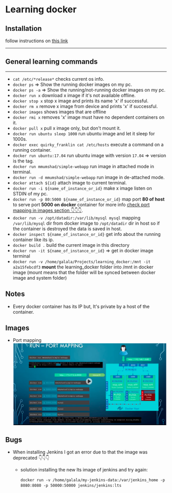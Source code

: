 # Learning docker

## Installation

follow instructions on [this link](https://www.digitalocean.com/community/tutorials/how-to-install-and-use-docker-on-ubuntu-18-04)

---

## General learning commands

---

- `cat /etc/*release*` checks current os info.
- `docker ps` => Show the running docker images on my pc.
- `docker ps -a` => Show the running/not-running docker images on my pc.
- `docker run x` download x image if it's not available offline.
- `docker stop x` stop x image and prints its name 'x' if successful.
- `docker rm x` remove x image from device and prints 'x' if successful.
- `docker images` shows images that are offline
- `docker rmi x` removes 'x' image must have no dependent containers on it.
- `docker pull x` pull x image only, but don't mount it.
- `docker run ubuntu sleep 1000` run ubuntu image and let it sleep for 1000s.
- `docker exec quirky_franklin cat /etc/hosts` execute a command on a running container.
- `docker run ubuntu:17.04` run ubuntu image with version `17.04` => version is the tag.
- `docker run mmumshad/simple-webapp` run image in attached mode in terminal.
- `docker run -d mmumshad/simple-webapp` run image in de-attached mode.
- `docker attach ${id}` attach image to current terminal.
- `docker run -i ${name_of_instance_or_id}` make x image listen on STDIN of my pc.
- `docker run -p 80:5000 ${name_of_instance_or_id}` map port **80 of host** to serve port **5000 on docker** container for more info [check port mapping in images section 👇👇👇](#Images).
- `docker run -v /opt/datadir:/var/lib/mysql mysql` mapping `/var/lib/mysql` dir from docker image to `/opt/datadir` dir in host so if the container is destroyed the data is saved in host.
- `docker inspect ${name_of_instance_or_id}` get info about the running container like its ip.
- `docker build .` build the current image in this directory
- `docker run -it ${name_of_instance_or_id}` => get in docker image terminal
- `docker run -v /home/galala/Projects/learning_docker:/mnt -it a2a15febcdf3` **mount** the learning_docker folder into /mnt in docker image (mount means that the folder will be synced between docker image and system folder)

## Notes

- Every docker container has its IP but, It's private by a host of the container.

## Images

- Port mapping
  ![port mapping](./port_mapping.png)

## Bugs

- When installing Jenkins I got an error due to that the image was deprecated 👇👇👇

  - solution installing the new lts image of jenkins and try again:

    `docker run -v /home/galala/my-jenkins-data:/var/jenkins_home -p 8080:8080 -p 50000:50000 jenkins/jenkins:lts`

